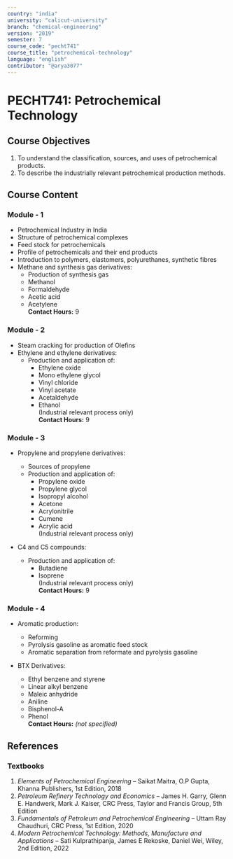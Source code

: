 ```yaml
---
country: "india"
university: "calicut-university"
branch: "chemical-engineering"
version: "2019"
semester: 7
course_code: "pecht741"
course_title: "petrochemical-technology"
language: "english"
contributor: "@arya3077"
---
```


# PECHT741: Petrochemical Technology

## Course Objectives
1. To understand the classification, sources, and uses of petrochemical products.
2. To describe the industrially relevant petrochemical production methods.

## Course Content

### Module - 1
* Petrochemical Industry in India
* Structure of petrochemical complexes
* Feed stock for petrochemicals
* Profile of petrochemicals and their end products
* Introduction to polymers, elastomers, polyurethanes, synthetic fibres
* Methane and synthesis gas derivatives:
  - Production of synthesis gas
  - Methanol
  - Formaldehyde
  - Acetic acid
  - Acetylene  
**Contact Hours:** 9

### Module - 2
* Steam cracking for production of Olefins
* Ethylene and ethylene derivatives:
  - Production and application of:
    - Ethylene oxide
    - Mono ethylene glycol
    - Vinyl chloride
    - Vinyl acetate
    - Acetaldehyde
    - Ethanol  
(Industrial relevant process only)  
**Contact Hours:** 9

### Module - 3
* Propylene and propylene derivatives:
  - Sources of propylene
  - Production and application of:
    - Propylene oxide
    - Propylene glycol
    - Isopropyl alcohol
    - Acetone
    - Acrylonitrile
    - Cumene
    - Acrylic acid  
(Industrial relevant process only)

* C4 and C5 compounds:
  - Production and application of:
    - Butadiene
    - Isoprene  
(Industrial relevant process only)  
**Contact Hours:** 9

### Module - 4
* Aromatic production:
  - Reforming
  - Pyrolysis gasoline as aromatic feed stock
  - Aromatic separation from reformate and pyrolysis gasoline

* BTX Derivatives:
  - Ethyl benzene and styrene
  - Linear alkyl benzene
  - Maleic anhydride
  - Aniline
  - Bisphenol-A
  - Phenol  
**Contact Hours:** *(not specified)*

## References

### Textbooks
1. *Elements of Petrochemical Engineering* – Saikat Maitra, O.P Gupta, Khanna Publishers, 1st Edition, 2018
2. *Petroleum Refinery Technology and Economics* – James H. Garry, Glenn E. Handwerk, Mark J. Kaiser, CRC Press, Taylor and Francis Group, 5th Edition
3. *Fundamentals of Petroleum and Petrochemical Engineering* – Uttam Ray Chaudhuri, CRC Press, 1st Edition, 2020
4. *Modern Petrochemical Technology: Methods, Manufacture and Applications* – Sati Kulprathipanja, James E Rekoske, Daniel Wei, Wiley, 2nd Edition, 2022
